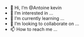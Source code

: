 - 👋 Hi, I’m @Antoine kevin
- 👀 I’m interested in ...
- 🌱 I’m currently learning ...
- 💞️ I’m looking to collaborate on ...
- 📫 How to reach me ...

<!---
KevAntoine/KevAntoine is a ✨ special ✨ repository because its `README.md` (this file) appears on your GitHub profile.
You can click the Preview link to take a look at your changes.
--->
